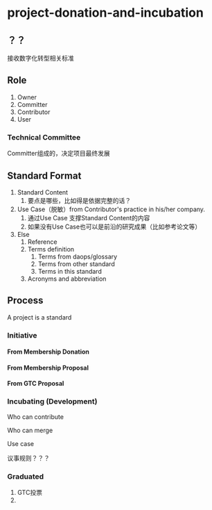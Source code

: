 # project-donation-and-incubation

## ？？

接收数字化转型相关标准



## Role

1. Owner
2. Committer
3. Contributor
4. User
### Technical Committee

Committer组成的，决定项目最终发展

## Standard Format

1. Standard Content
   1. 要点是哪些，比如得是依据完整的话？
2. Use Case（脱敏）from Contributor's practice in his/her company.
   1. 通过Use Case 支撑Standard Content的内容
   2. 如果没有Use Case也可以是前沿的研究成果（比如参考论文等）
3. Else
   1. Reference
   2. Terms definition
      1. Terms from daops/glossary
      2. Terms from other standard
      3. Terms in this standard
   3. Acronyms and abbreviation

## Process

A project is a standard

### Initiative

#### From Membership Donation

#### From Membership Proposal

#### From GTC Proposal



### Incubating (Development)

Who can contribute

Who can merge

Use case



议事规则？？？

### Graduated

1. GTC投票
2. 